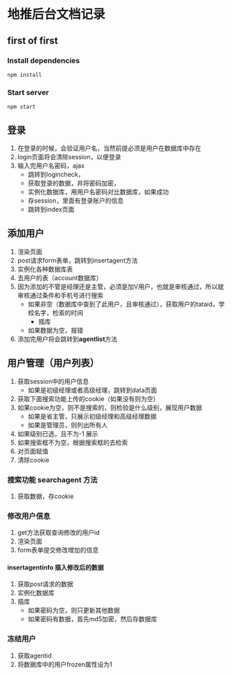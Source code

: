 # 地推后台文档记录

## first of first
### Install dependencies

```
npm install
```

### Start server

```
npm start
```

## 登录

1. 在登录的时候，会验证用户名，当然前提必须是用户在数据库中存在
2. login页面将会清除session，以便登录
3. 输入完用户名密码，ajax
   - 跳转到logincheck，
   - 获取登录的数据，并将密码加密，
   - 实例化数据库，用用户名密码对比数据库，如果成功
   - 存session，里面有登录账户的信息
   - 跳转到index页面

## 添加用户

1. 渲染页面
2. post请求form表单，跳转到insertagent方法
3. 实例化各种数据库表
4. 去用户的表（account数据库）
5. 因为添加的不管是经理还是主管，必须是加V用户，也就是审核通过，所以就审核通过条件和手机号进行搜索
   - 如果非空（数据库中查到了此用户，且审核通过），获取用户的tataid，学校名字，检索的时间
     - 插库
   - 如果数据为空，报错
6. 添加完用户将会跳转到**agentlist**方法


## 用户管理（用户列表）
1. 获取session中的用户信息
   - 如果是初级经理或者高级经理，跳转到data页面
2. 获取下面搜索功能上传的cookie（如果没有则为空）
3. 如果cookie为空，则不是搜索的，则检验是什么级别，展现用户数据
   - 如果是省主管，只展示初级经理和高级经理数据
   - 如果是管理员，则列出所有人
4. 如果级别已选，且不为-1 展示
5. 如果搜索框不为空，根据搜索框的去检索
6. 对页面赋值
7. 清除cookie
### 搜索功能 **searchagent** 方法
1. 获取数据，存cookie
### 修改用户信息
1. get方法获取查询修改的用户id
2. 渲染页面
3. form表单提交修改增加的信息
#### **insertagentinfo** 插入修改后的数据
1. 获取post请求的数据
2. 实例化数据库
3. 插库
	- 如果密码为空，则只更新其他数据
   	- 如果密码有数据，首先md5加密，然后存数据库

### 冻结用户
1. 获取agentid
2. 将数据库中的用户frozen属性设为1